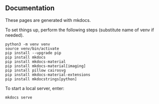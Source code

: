
## Documentation

These pages are generated with mkdocs.

To set things up, perform the following steps (substitute name of venv if needed).

```
python3 -m venv venv
source venv/bin/activate
pip install --upgrade pip
pip install mkdocs
pip install mkdocs-material
pip install mkdocs-material[imaging]
pip install pillow cairosvg
pip install mkdocs-material-extensions
pip install mkdocstrings[python]
```

To start a local server, enter:
```
mkdocs serve
```